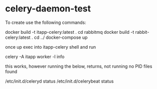 # celery-daemon-test
To create use the following commands:

docker build -t itapp-celery:latest .
cd  rabbitmq
docker build -t rabbit-celery:latest .
cd ../
docker-compose up

once up exec into itapp-celery shell and run

celery -A itapp  worker -l info

this works, however running the below, returns, not running no PID files found

/etc/init.d/celeryd status
/etc/init.d/celerybeat status


